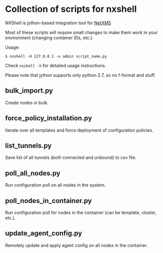 # Collection of scripts for nxshell

NXShell is jython-based integration tool for [NetXMS](https://netxms.org/)

Most of these scripts will require small changes to make them work in your environment (changing container IDs, etc.).

Usage:

```
$ nxshell -H 127.0.0.1 -u admin script_name.py
```

Check `nxshell -h` for detailed usage instructions.

Please note that jython supports only python 2.7, so no f-format and stuff.

## bulk_import.py

Create nodes in bulk.

## force_policy_installation.py

Iterate over all templates and force deployment of configuration policies.

## list_tunnels.py

Save list of all tunnels (both connected and unbound) to csv file.

## poll_all_nodes.py

Run configuration poll on all nodes in the system.

## poll_nodes_in_container.py

Run configuration poll for nodes in the container (can be template, cluster, etc.).

## update_agent_config.py

Remotely update and apply agent config on all nodes in the container.
